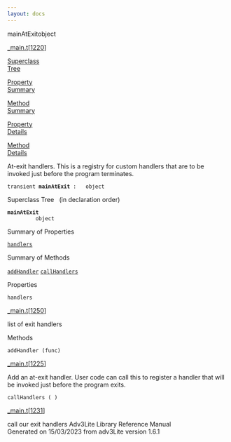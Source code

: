 ```yaml
---
layout: docs
---
```

<span class="title">mainAtExit</span><span class="type">object</span>

[\_main.t](../file/_main.t.html)\[[1220](../source/_main.t.html#1220)\]

[Superclass  
Tree](#_SuperClassTree_)

[Property  
Summary](#_PropSummary_)

[Method  
Summary](#_MethodSummary_)

[Property  
Details](#_Properties_)

[Method  
Details](#_Methods_)



At-exit handlers. This is a registry for custom handlers that are to be
invoked just before the program terminates.

`transient `**`mainAtExit`**` :   object`



<span id="_SuperClassTree_"></span>



<span class="hdln">Superclass Tree</span>   (in declaration order)



**`mainAtExit`**  
`         object`  
<span id="_PropSummary_"></span>



<span class="hdln">Summary of Properties</span>  



[`handlers`](#handlers)

<span id="_MethodSummary_"></span>



<span class="hdln">Summary of Methods</span>  



[`addHandler`](#addHandler) [`callHandlers`](#callHandlers)

<span id="_Properties_"></span>



<span class="hdln">Properties</span>  



<span id="handlers"></span>

`handlers`

[\_main.t](../file/_main.t.html)\[[1250](../source/_main.t.html#1250)\]



list of exit handlers



<span id="_Methods_"></span>



<span class="hdln">Methods</span>  



<span id="addHandler"></span>

`addHandler (func)`

[\_main.t](../file/_main.t.html)\[[1225](../source/_main.t.html#1225)\]



Add an at-exit handler. User code can call this to register a handler
that will be invoked just before the program exits.



<span id="callHandlers"></span>

`callHandlers ( )`

[\_main.t](../file/_main.t.html)\[[1231](../source/_main.t.html#1231)\]



call our exit handlers
Adv3Lite Library Reference Manual  
Generated on 15/03/2023 from adv3Lite version 1.6.1


